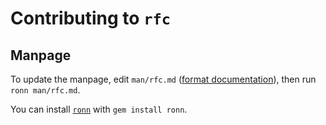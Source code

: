# Contributing to `rfc`

## Manpage

To update the manpage, edit `man/rfc.md` ([format documentation][format]), then
run `ronn man/rfc.md`.

You can install [`ronn`][ronn] with `gem install ronn`.

[ronn]: https://github.com/rtomayko/ronn#ronn
[format]: https://rtomayko.github.io/ronn/ronn-format.7.html
